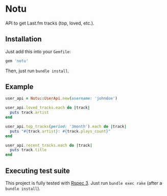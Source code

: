 # Notu

API to get Last.fm tracks (top, loved, etc.).

## Installation

Just add this into your `Gemfile`:

```ruby
gem 'notu'
```

Then, just run `bundle install`.

## Example

```ruby
user_api = Notu::UserApi.new(username: 'johndoe')

user_api.loved_tracks.each do |track|
  puts track.artist
end

user_api.top_tracks(period: '3month').each do |track|
  puts "#{track.artist}: #{track.plays_count}"
end

user_api.recent_tracks.each do |track|
  puts track.title
end
```

## Executing test suite

This project is fully tested with [Rspec 3](http://github.com/rspec/rspec).
Just run `bundle exec rake` (after a `bundle install`).
